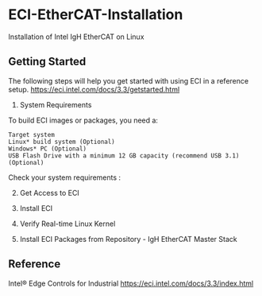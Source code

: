 # ECI-EtherCAT-Installation
Installation of Intel IgH EtherCAT on Linux

## Getting Started

The following steps will help you get started with using ECI in a reference setup.
https://eci.intel.com/docs/3.3/getstarted.html

1. System Requirements

To build ECI images or packages, you need a:

    Target system
    Linux* build system (Optional)
    Windows* PC (Optional)
    USB Flash Drive with a minimum 12 GB capacity (recommend USB 3.1) (Optional)

Check your system requirements :

2. Get Access to ECI

3. Install ECI

4. Verify Real-time Linux Kernel

5. Install ECI Packages from Repository - IgH EtherCAT Master Stack


## Reference
Intel® Edge Controls for Industrial
https://eci.intel.com/docs/3.3/index.html
